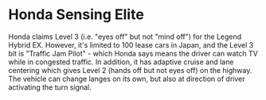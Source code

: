 # Honda Sensing Elite

Honda claims Level 3 (i.e. "eyes off" but not "mind off") for the Legend Hybrid EX. However, it's limited to 100 lease cars in Japan, and the Level 3 bit is "Traffic Jam Pilot" - which Honda says means the driver can watch TV while in congested traffic. In addition, it has adaptive cruise and lane centering which gives Level 2 (hands off but not eyes off) on the highway. The vehicle can change langes on its own, but also at direction of driver activating the turn signal. 
